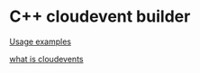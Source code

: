 # C++ cloudevent builder

[Usage examples](https://github.com/cherattk/cloudeventbuilder_examples)

[what is cloudevents](https://github.com/cloudevents/spec)

